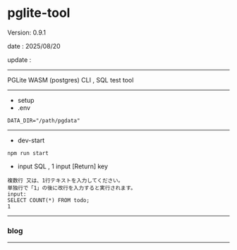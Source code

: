 # pglite-tool

 Version: 0.9.1

 date    : 2025/08/20
 
 update  :

***

PGLite WASM (postgres) CLI , SQL test tool

***
* setup
* .env

```
DATA_DIR="/path/pgdata"
```
***
* dev-start

```
npm run start
```
* input SQL , 1 input [Return] key
```
複数行 又は、1行テキストを入力してください。
単独行で「1」の後に改行を入力すると実行されます。
input:
SELECT COUNT(*) FROM todo;
1
```

***
### blog 

***
